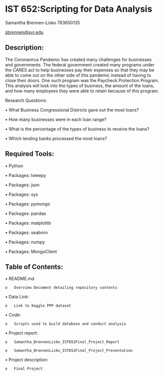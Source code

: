 # IST 652:Scripting for Data Analysis 

Samantha Brennen-Lisko
763650135

sbrennen@syr.edu

## Description:
The Coronavirus Pandemic has created many challenges for businesses and governments. The federal government created many programs under the CARES act to help businesses pay their expenses so that they may be able to come out on the other side of this pandemic instead of having to close their doors. One such program was the Paycheck Protection Program. This analysis will look into the types of business, the amount of the loans, and how many employees they were able to retain because of this program. 

Research Questions:

   •	What Business Congressional Districts gave out the most loans?

   •	How many businesses were in each loan range? 

   •	What is the percentage of the types of business to receive the loans?

   •	Which lending banks processed the most loans?

## Required Tools:

  •	Python

  •	Packages: tweepy

  •	Packages: json  

  •	Packages: sys

  •	Packages: pymongo

  •	Packages: pandas

  •	Packages: matplotlib

  •	Packages: seaborn

  •	Packages: numpy

  •	Packages: MongoClient

## Table of Contents:

 •	README.md

    o	Overview Document detailing repository contents

 •	Data Link:

    o	Link to Kaggle PPP dataset

 •	Code:

    o	Scripts used to build database and conduct analysis

 •	Project report:
 
    o	Samantha_BrennenLisko_IST652Final_Project_Report

    o	Samantha_BrennenLisko_IST652Final_Project_Presentation

 •	Project description:
 
    o	Final Project
